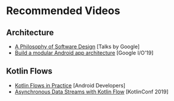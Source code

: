 # Recommended Videos

## Architecture
- [A Philosophy of Software Design](https://www.youtube.com/watch?v=bmSAYlu0NcY) [Talks by Google]
- [Build a modular Android app architecture](https://www.youtube.com/watch?v=PZBg5DIzNww) [Google I/O'19]

## Kotlin Flows
- [Kotlin Flows in Practice](https://www.youtube.com/watch?v=fSB6_KE95bU) [Android Developers]
- [Asynchronous Data Streams with Kotlin Flow](https://www.youtube.com/watch?v=tYcqn48SMT8) [KotlinConf 2019]
